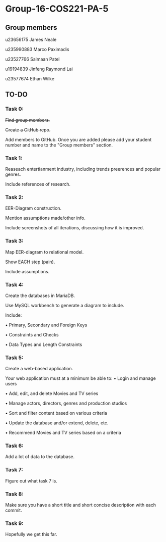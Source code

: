 # Group-16-COS221-PA-5

## Group members

u23656175 James Neale

u235990883 Marco Paximadis

u23527766 Salmaan Patel

u19194839 Jinfeng Raymond Lai

u23577674 Ethan Wilke

## TO-DO

### Task 0:

~~Find group members.~~

~~Create a GitHub repo.~~

Add members to GitHub. Once you are added please add your student number and name to the "Group members" section.

### Task 1: 

Reaseach entertianment industry, including trends preerences and popular genres.

Include references of research.

### Task 2:

EER-Diagram construction.

Mention assumptions made/other info.

Include screenshots of all iterations, discussing how it is improved.

### Task 3:

Map EER-diagram to relational model.

Show EACH step (pain).

Include assumptions.

### Task 4:

Create the databases in MariaDB.

Use MySQL workbench to generate a diagram to include.

Include: 

• Primary, Secondary and Foreign Keys

• Constraints and Checks

• Data Types and Length Constraints

### Task 5:

Create a web-based application.

Your web application must at a minimum be able to:
• Login and manage users

• Add, edit, and delete Movies and TV series

• Manage actors, directors, genres and production studios

• Sort and filter content based on various criteria

• Update the database and/or extend, delete, etc.

• Recommend Movies and TV series based on a criteria

### Task 6:

Add a lot of data to the database.

### Task 7:

Figure out what task 7 is.

### Task 8:

Make sure you have a short title and short concise description with each commit.

### Task 9:

Hopefully we get this far.




